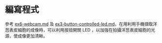 # 編寫程式

參考 [ex6-webcam.md](../application-of-picamera/ex6-webcam.md "mention") 及 [ex3-button-controlled-led.md](../gpio/ex3-button-controlled-led.md "mention")，在用利用手機擷取洋䓤表皮細胞的成像時，可以利用按扭開關 LED ，以加強在拍攝洋䓤表皮細胞的光源，使成像更加清𥇦。

<figure><img src="broken-reference" alt=""><figcaption></figcaption></figure>
